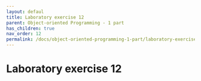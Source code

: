 ```yaml
---
layout: defaul
title: Laboratory exercise 12
parent: Object-oriented Programming - 1 part
has_children: true
nav_order: 12
permalink: /docs/object-oriented-programming-1-part/laboratory-exercise-12
---
```


# Laboratory exercise 12
